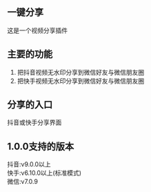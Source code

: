 ## 一键分享
这是一个视频分享插件

## 主要的功能
1. 把抖音视频无水印分享到微信好友与微信朋友圈
2. 把快手视频无水印分享到微信好友与微信朋友圈

## 分享的入口
抖音或快手分享界面

## 1.0.0支持的版本
抖音:v9.0.0以上  
快手:v6.10.0以上(标准模式)  
微信:v7.0.9  
